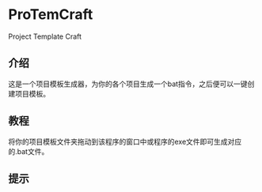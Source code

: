 # ProTemCraft
 Project Template Craft

## 介绍
这是一个项目模板生成器，为你的各个项目生成一个bat指令，之后便可以一键创建项目模板。

## 教程
将你的项目模板文件夹拖动到该程序的窗口中或程序的exe文件即可生成对应的.bat文件。

## 提示
